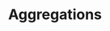 ---
layout: default
title: Aggregations
parent: Query Syntax
grand_parent: Dashboard
nav_order: 4
---